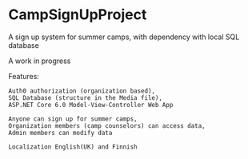 # CampSignUpProject

A sign up system for summer camps, with dependency with local SQL database

A work in progress

Features:

	Auth0 authorization (organization based), 
	SQL Database (structure in the Media file),
	ASP.NET Core 6.0 Model-View-Controller Web App
	
	Anyone can sign up for summer camps, 
	Organization members (camp counselors) can access data,
	Admin members can modify data
	
	Localization English(UK) and Finnish
